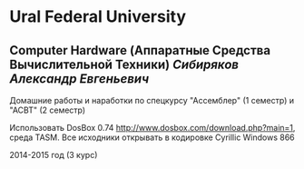 Ural Federal University
=======================
Computer Hardware (Аппаратные Средства Вычислительной Техники) *Сибиряков Александр Евгеньевич*
--------------------------------------------------------------------------

Домашние работы и наработки по спецкурсу "Ассемблер" (1 семестр) и "АСВТ" (2 семестр)

Использовать DosBox 0.74 http://www.dosbox.com/download.php?main=1, среда TASM.
Все исходники открывать в кодировке Cyrillic Windows 866

2014-2015 год (3 курс)